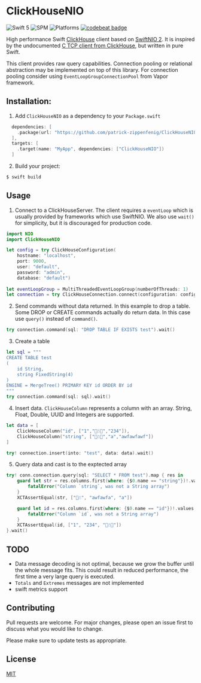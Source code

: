 # ClickHouseNIO

![Swift 5](https://img.shields.io/badge/Swift-5-orange.svg) ![SPM](https://img.shields.io/badge/SPM-compatible-green.svg) ![Platforms](https://img.shields.io/badge/Platforms-macOS%20Linux-green.svg) [![codebeat badge](https://codebeat.co/badges/d15d7e95-d3df-4f97-974c-c3a7d9c07a9e)](https://codebeat.co/projects/github-com-patrick-zippenfenig-clickhousenio-main)

High performance Swift [ClickHouse](https://clickhouse.tech) client based on [SwiftNIO 2](https://github.com/apple/swift-nio). It is inspired by the undocumented [C TCP client from ClickHouse](https://github.com/ClickHouse/ClickHouse/tree/master/src/Client), but written in pure Swift.

This client provides raw query capabilities. Connection pooling or relational abstraction may be implemented on top of this library. For connection pooling consider using `EventLoopGroupConnectionPool` from Vapor framework.

## Installation:

1. Add `ClickHouseNIO` as a dependency to your `Package.swift`

```swift
  dependencies: [
    .package(url: "https://github.com/patrick-zippenfenig/ClickHouseNIO.git", from: "1.0.0")
  ],
  targets: [
    .target(name: "MyApp", dependencies: ["ClickHouseNIO"])
  ]
```

2. Build your project:

```bash
$ swift build
```

## Usage 

1. Connect to a ClickHouseServer. The client requires a `eventLoop` which is usually provided by frameworks which use SwiftNIO. We also use `wait()` for simplicity, but it is discouraged for production code.

```swift
import NIO
import ClickHouseNIO

let config = try ClickHouseConfiguration(
    hostname: "localhost", 
    port: 9000, 
    user: "default", 
    password: "admin", 
    database: "default")
  
let eventLoopGroup = MultiThreadedEventLoopGroup(numberOfThreads: 1)  
let connection = try ClickHouseConnection.connect(configuration: config, on: eventLoopGroup.next()).wait()
```

2. Send commands without data returned. In this example to drop a table. Some DROP or CREATE commands actually do return data. In this case use `query()` instead of `command()`.

```swift
try connection.command(sql: "DROP TABLE IF EXISTS test").wait()
```

3. Create a table

```swift
let sql = """
CREATE TABLE test
(
    id String,
    string FixedString(4)
)
ENGINE = MergeTree() PRIMARY KEY id ORDER BY id
"""
try connection.command(sql: sql).wait()
```

4. Insert data. `ClickHouseColumn` represents a column with an array. String, Float, Double, UUID and Integers are supported.

```swift
let data = [
    ClickHouseColumn("id", ["1","🎅☃🧪","234"]),
    ClickHouseColumn("string", ["🎅☃🧪","a","awfawfawf"])
]

try! connection.insert(into: "test", data: data).wait()
````

5. Query data and cast is to the exptected array

```swift
try! conn.connection.query(sql: "SELECT * FROM test").map { res in
    guard let str = res.columns.first(where: {$0.name == "string"})!.values as? [String] else {
        fatalError("Column `string`, was not a String array")
    }
    XCTAssertEqual(str, ["🎅☃", "awfawfa", "a"])

    guard let id = res.columns.first(where: {$0.name == "id"})!.values as? [String] else {
        fatalError("Column `id`, was not a String array")
    }
    XCTAssertEqual(id, ["1", "234", "🎅☃🧪"])
}.wait()
```



## TODO
- Data message decoding is not optimal, because we grow the buffer until the whole message fits. This could result in reduced performance, the first time a very large query is executed.
- `Totals` and `Extremes` messages are not implemented
- swift metrics support


## Contributing
Pull requests are welcome. For major changes, please open an issue first to discuss what you would like to change.

Please make sure to update tests as appropriate.

## License
[MIT](https://choosealicense.com/licenses/mit/)
